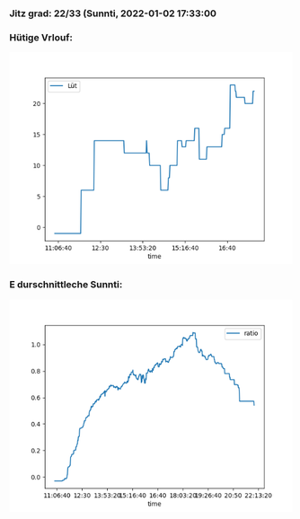 ### Jitz grad: 22/33 (Sunnti, 2022-01-02 17:33:00

### Hütige Vrlouf:
![Graph](Today.png)

### E durschnittleche Sunnti:
![Graph](Sunnti.png)